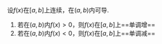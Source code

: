 


设$f(x)$在$[a,b]$上连续，在$(a,b)$内可导.
1. 若在$(a,b)$内$f(x)>0$，则$f(x)$在$[a,b]$上==单调增==
2. 若在$(a,b)$内$f(x)<0$，则$f(x)$在$[a,b]$上==单调减==


